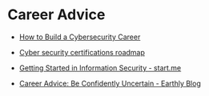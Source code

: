 # Career Advice

- [How to Build a Cybersecurity Career](https://danielmiessler.com/blog/build-successful-infosec-career/#education)

- [Cyber security certifications roadmap](../../static/img/docs/security-certifications.png)

- [Getting Started in Information Security - start.me](https://start.me/p/ADwq1n/getting-started-in-information-security)

- [Career Advice: Be Confidently Uncertain - Earthly Blog](https://earthly.dev/blog/confidently-uncertain/)
